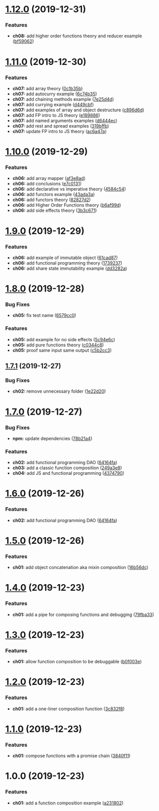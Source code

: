# [1.12.0](https://github.com/poulzinho/composing-sw/compare/v1.11.0...v1.12.0) (2019-12-31)


### Features

* **ch08:** add higher order functions theory and reducer example ([bf59062](https://github.com/poulzinho/composing-sw/commit/bf59062fd19d1b9b2130c945e9bf48a52b655c64))

# [1.11.0](https://github.com/poulzinho/composing-sw/compare/v1.10.0...v1.11.0) (2019-12-30)


### Features

* **ch07:** add array theory ([0c1b35b](https://github.com/poulzinho/composing-sw/commit/0c1b35ba30923f1bbe238fff8271b8373759854e))
* **ch07:** add autocurry example ([6c74b35](https://github.com/poulzinho/composing-sw/commit/6c74b3531aecd2a0fd3f76c6668ac7bbc9f03a4b))
* **ch07:** add chaining methods example ([7e25d4d](https://github.com/poulzinho/composing-sw/commit/7e25d4d062eff4d4497ea2cc5b61387d309448bc))
* **ch07:** add currying example ([d449cbf](https://github.com/poulzinho/composing-sw/commit/d449cbfbad3d01ae656452448ec17a378da9c577))
* **ch07:** add examples of array and object destructure ([c896d6d](https://github.com/poulzinho/composing-sw/commit/c896d6da48397aef43e2dfe05c060cdc09f12538))
* **ch07:** add FP intro to JS theory ([e189886](https://github.com/poulzinho/composing-sw/commit/e189886cd693b779e43d58da32a4816f373481d6))
* **ch07:** add named arguments examples ([d6444ec](https://github.com/poulzinho/composing-sw/commit/d6444ecab56fc828efd6ed67de21102364c2a070))
* **ch07:** add rest and spread examples ([319bffb](https://github.com/poulzinho/composing-sw/commit/319bffbfdd69c3881eeb36fa5ad4b11f95738b05))
* **ch07:** update FP intro to JS theory ([ac6a47a](https://github.com/poulzinho/composing-sw/commit/ac6a47adcda0595e57962906121f512a1c9e40c9))

# [1.10.0](https://github.com/poulzinho/composing-sw/compare/v1.9.0...v1.10.0) (2019-12-29)


### Features

* **ch06:** add array mapper ([af3e8ad](https://github.com/poulzinho/composing-sw/commit/af3e8ad76bbf1e0fc7b2e80e3ada87c5759d61a5))
* **ch06:** add conclusions ([e7c0131](https://github.com/poulzinho/composing-sw/commit/e7c0131ea89c54aae300e95e925dad31530a5d05))
* **ch06:** add declarative vs imperative theory ([4584c54](https://github.com/poulzinho/composing-sw/commit/4584c541f094e17c4792712b9bc26dad20bacf22))
* **ch06:** add functors example ([43ada3a](https://github.com/poulzinho/composing-sw/commit/43ada3a99660c5f82baa7404f7d23844485b843b))
* **ch06:** add functors theory ([82827d2](https://github.com/poulzinho/composing-sw/commit/82827d22ef79a2b89b492723cbc6756dda7fb923))
* **ch06:** add Higher Order Functions theory ([b6af99d](https://github.com/poulzinho/composing-sw/commit/b6af99d5dd048e0a53e6679fc5028e5e8e56bd61))
* **ch06:** add side effects theory ([3b3c671](https://github.com/poulzinho/composing-sw/commit/3b3c6713c79b794d1b977b5755e6d96d6506896c))

# [1.9.0](https://github.com/poulzinho/composing-sw/compare/v1.8.0...v1.9.0) (2019-12-29)


### Features

* **ch06:** add example of immutable object ([61cad87](https://github.com/poulzinho/composing-sw/commit/61cad8745be1648cb14d1c7d11d2ce2ed39cce16))
* **ch06:** add functional programming theory ([1739237](https://github.com/poulzinho/composing-sw/commit/1739237327c8f757acd39192dd854f7790d71b8a))
* **ch06:** add share state immutability example ([dd3282a](https://github.com/poulzinho/composing-sw/commit/dd3282a8f0fd49f245118ec11bd2e8092398b9b0))

# [1.8.0](https://github.com/poulzinho/composing-sw/compare/v1.7.1...v1.8.0) (2019-12-28)


### Bug Fixes

* **ch05:** fix test name ([6579cc0](https://github.com/poulzinho/composing-sw/commit/6579cc0a459597e76feea28b86c36f0958d1a943))


### Features

* **ch05:** add example for no side effects ([5c94e6c](https://github.com/poulzinho/composing-sw/commit/5c94e6c8f3fbe616d686538c42f998c8dc1ba38b))
* **ch05:** add pure functions theory ([c0344c8](https://github.com/poulzinho/composing-sw/commit/c0344c8b127d4a55f85dc52b472aac07ede9eb5b))
* **ch05:** proof same input same output ([c5b2cc3](https://github.com/poulzinho/composing-sw/commit/c5b2cc3c57cf5c006fb4b69581d09a7826fcbf21))

## [1.7.1](https://github.com/poulzinho/composing-sw/compare/v1.7.0...v1.7.1) (2019-12-27)


### Bug Fixes

* **ch02:** remove unnecessary folder ([1e22d20](https://github.com/poulzinho/composing-sw/commit/1e22d20414fa0878c2ab6efb3a84f53e2a55f7a9))

# [1.7.0](https://github.com/poulzinho/composing-sw/compare/v1.6.0...v1.7.0) (2019-12-27)


### Bug Fixes

* **npm:** update dependencies ([78b21a4](https://github.com/poulzinho/composing-sw/commit/78b21a4baa73f02b138376b0b914ce45ca578c5f))


### Features

* **ch02:** add functional programming DAO ([64164fa](https://github.com/poulzinho/composing-sw/commit/64164fa7111d713b1447ed5dd9c00ac6bf066348))
* **ch03:** add a classic function composition ([249a3e8](https://github.com/poulzinho/composing-sw/commit/249a3e8dc5a22a5aea0ab5b19e27f77d872b41ae))
* **ch04:** add JS and functional programming ([4374790](https://github.com/poulzinho/composing-sw/commit/4374790c117a90cee3eb45920e49f42532bac885))

# [1.6.0](https://github.com/poulzinho/composing-sw/compare/v1.5.0...v1.6.0) (2019-12-26)


### Features

* **ch02:** add functional programming DAO ([64164fa](https://github.com/poulzinho/composing-sw/commit/64164fa7111d713b1447ed5dd9c00ac6bf066348))

# [1.5.0](https://github.com/poulzinho/composing-sw/compare/v1.4.0...v1.5.0) (2019-12-26)


### Features

* **ch01:** add object concatenation aka mixin composition ([16b56dc](https://github.com/poulzinho/composing-sw/commit/16b56dc0798e76b02782a00d55960ba0f6568ca7))

# [1.4.0](https://github.com/poulzinho/composing-sw/compare/v1.3.0...v1.4.0) (2019-12-23)


### Features

* **ch01:** add a pipe for composing functions and debugging ([79fba33](https://github.com/poulzinho/composing-sw/commit/79fba33d84b5cdf4d44d6a11b368761a9b7d12bf))

# [1.3.0](https://github.com/poulzinho/composing-sw/compare/v1.2.0...v1.3.0) (2019-12-23)


### Features

* **ch01:** allow function composition to be debuggable ([b0f003e](https://github.com/poulzinho/composing-sw/commit/b0f003e7305ce7355a37800a05834e8b054fd102))

# [1.2.0](https://github.com/poulzinho/composing-sw/compare/v1.1.0...v1.2.0) (2019-12-23)


### Features

* **ch01:** add a one-liner composition function ([3c832f8](https://github.com/poulzinho/composing-sw/commit/3c832f896c4b396867c82f90af6c58f132e5a48f))

# [1.1.0](https://github.com/poulzinho/composing-sw/compare/v1.0.0...v1.1.0) (2019-12-23)


### Features

* **ch01:** compose functions with a promise chain ([3840f11](https://github.com/poulzinho/composing-sw/commit/3840f1149eedf865ed757089115c7de2d6222cb3))

# 1.0.0 (2019-12-23)


### Features

* **ch01:** add a function composition example ([a231802](https://github.com/poulzinho/composing-sw/commit/a231802063a10162d7a5a7c3f4d45548afa199b4))
